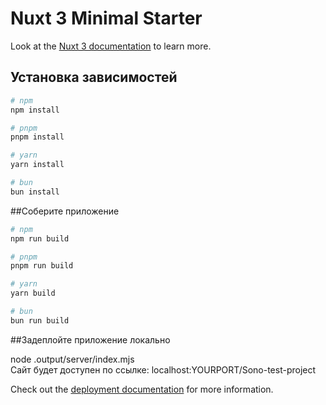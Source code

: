 # Nuxt 3 Minimal Starter

Look at the [Nuxt 3 documentation](https://nuxt.com/docs/getting-started/introduction) to learn more.

## Установка зависимостей

```bash
# npm
npm install

# pnpm
pnpm install

# yarn
yarn install

# bun
bun install
```
##Соберите приложение

```bash
# npm
npm run build

# pnpm
pnpm run build

# yarn
yarn build

# bun
bun run build
```
##Задеплойте приложение локально

node .output/server/index.mjs  
Сайт будет доступен по ссылке: localhost:YOURPORT/Sono-test-project

Check out the [deployment documentation](https://nuxt.com/docs/getting-started/deployment) for more information.
